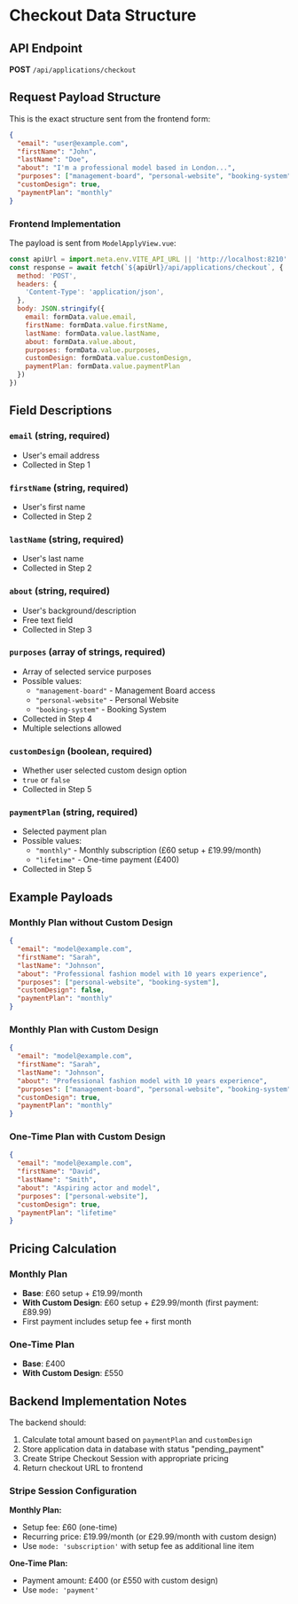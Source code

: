 # Checkout Data Structure

## API Endpoint
**POST** `/api/applications/checkout`

## Request Payload Structure

This is the exact structure sent from the frontend form:

```json
{
  "email": "user@example.com",
  "firstName": "John",
  "lastName": "Doe",
  "about": "I'm a professional model based in London...",
  "purposes": ["management-board", "personal-website", "booking-system"],
  "customDesign": true,
  "paymentPlan": "monthly"
}
```

### Frontend Implementation

The payload is sent from `ModelApplyView.vue`:

```javascript
const apiUrl = import.meta.env.VITE_API_URL || 'http://localhost:8210'
const response = await fetch(`${apiUrl}/api/applications/checkout`, {
  method: 'POST',
  headers: {
    'Content-Type': 'application/json',
  },
  body: JSON.stringify({
    email: formData.value.email,
    firstName: formData.value.firstName,
    lastName: formData.value.lastName,
    about: formData.value.about,
    purposes: formData.value.purposes,
    customDesign: formData.value.customDesign,
    paymentPlan: formData.value.paymentPlan
  })
})
```

## Field Descriptions

### `email` (string, required)
- User's email address
- Collected in Step 1

### `firstName` (string, required)
- User's first name
- Collected in Step 2

### `lastName` (string, required)
- User's last name
- Collected in Step 2

### `about` (string, required)
- User's background/description
- Free text field
- Collected in Step 3

### `purposes` (array of strings, required)
- Array of selected service purposes
- Possible values:
  - `"management-board"` - Management Board access
  - `"personal-website"` - Personal Website
  - `"booking-system"` - Booking System
- Collected in Step 4
- Multiple selections allowed

### `customDesign` (boolean, required)
- Whether user selected custom design option
- `true` or `false`
- Collected in Step 5

### `paymentPlan` (string, required)
- Selected payment plan
- Possible values:
  - `"monthly"` - Monthly subscription (£60 setup + £19.99/month)
  - `"lifetime"` - One-time payment (£400)
- Collected in Step 5

## Example Payloads

### Monthly Plan without Custom Design
```json
{
  "email": "model@example.com",
  "firstName": "Sarah",
  "lastName": "Johnson",
  "about": "Professional fashion model with 10 years experience",
  "purposes": ["personal-website", "booking-system"],
  "customDesign": false,
  "paymentPlan": "monthly"
}
```

### Monthly Plan with Custom Design
```json
{
  "email": "model@example.com",
  "firstName": "Sarah",
  "lastName": "Johnson",
  "about": "Professional fashion model with 10 years experience",
  "purposes": ["management-board", "personal-website", "booking-system"],
  "customDesign": true,
  "paymentPlan": "monthly"
}
```

### One-Time Plan with Custom Design
```json
{
  "email": "model@example.com",
  "firstName": "David",
  "lastName": "Smith",
  "about": "Aspiring actor and model",
  "purposes": ["personal-website"],
  "customDesign": true,
  "paymentPlan": "lifetime"
}
```

## Pricing Calculation

### Monthly Plan
- **Base**: £60 setup + £19.99/month
- **With Custom Design**: £60 setup + £29.99/month (first payment: £89.99)
- First payment includes setup fee + first month

### One-Time Plan
- **Base**: £400
- **With Custom Design**: £550

## Backend Implementation Notes

The backend should:
1. Calculate total amount based on `paymentPlan` and `customDesign`
2. Store application data in database with status "pending_payment"
3. Create Stripe Checkout Session with appropriate pricing
4. Return checkout URL to frontend

### Stripe Session Configuration

**Monthly Plan:**
- Setup fee: £60 (one-time)
- Recurring price: £19.99/month (or £29.99/month with custom design)
- Use `mode: 'subscription'` with setup fee as additional line item

**One-Time Plan:**
- Payment amount: £400 (or £550 with custom design)
- Use `mode: 'payment'`

